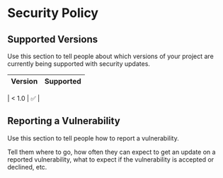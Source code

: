 # Security Policy

## Supported Versions

Use this section to tell people about which versions of your project are
currently being supported with security updates.

| Version | Supported          |
| ------- | ------------------ |

| < 1.0   | :white_check_mark: |

## Reporting a Vulnerability

Use this section to tell people how to report a vulnerability.

Tell them where to go, how often they can expect to get an update on a
reported vulnerability, what to expect if the vulnerability is accepted or
declined, etc.
